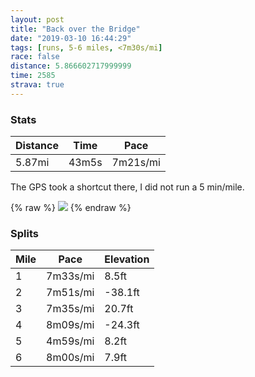 ```yaml
---
layout: post
title: "Back over the Bridge"
date: "2019-03-10 16:44:29"
tags: [runs, 5-6 miles, <7m30s/mi]
race: false
distance: 5.866602717999999
time: 2585
strava: true
---
```


### Stats

| Distance | Time | Pace |
|----------|------|------|
|5.87mi|43m5s|7m21s/mi|

The GPS took a shortcut there, I did not run a 5 min/mile.

{% raw %}
<img src='https://maps.googleapis.com/maps/api/staticmap?maptype=roadmap&path=enc:kjiwFxocbMkh@`_As@rE_Ulc@kEzOyKjR{G~Usa@`|@oDtLf@`AyAfAs@lJqRdo@oA@iQnx@mv@poAwZeTyEpLgIiFcCvKyBRaKoGwBbH&key=AIzaSyC1MId7bFpkLXNAaYhBSTb8jLyiSqzbDtM&size=800x800&markers=color:yellow|label:S|40.68534,-73.91501&markers=color:green|label:F|40.73346,-73.98577000000002'>
{% endraw %}

### Splits

| Mile | Pace | Elevation |
|------|------|-----------|
|1|7m33s/mi|8.5ft|
|2|7m51s/mi|-38.1ft|
|3|7m35s/mi|20.7ft|
|4|8m09s/mi|-24.3ft|
|5|4m59s/mi|8.2ft|
|6|8m00s/mi|7.9ft|
